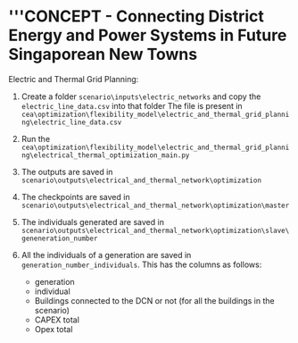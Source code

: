 # '''CONCEPT - Connecting District Energy and Power Systems in Future Singaporean New Towns
Electric and Thermal Grid Planning:

1. Create a folder `scenario\inputs\electric_networks` and copy the `electric_line_data.csv` into that folder
   The file is present in `cea\optimization\flexibility_model\electric_and_thermal_grid_planning\electric_line_data.csv`

2. Run the `cea\optimization\flexibility_model\electric_and_thermal_grid_planning\electrical_thermal_optimization_main.py`

3. The outputs are saved in `scenario\outputs\electrical_and_thermal_network\optimization`

4. The checkpoints are saved in `scenario\outputs\electrical_and_thermal_network\optimization\master`

5. The individuals generated are saved in `scenario\outputs\electrical_and_thermal_network\optimization\slave\geneneration_number`

6. All the individuals of a generation are saved in `generation_number_individuals`. This has the columns as follows:
   
   - generation
   - individual
   - Buildings connected to the DCN or not (for all the buildings in the scenario)
   - CAPEX total
   - Opex total